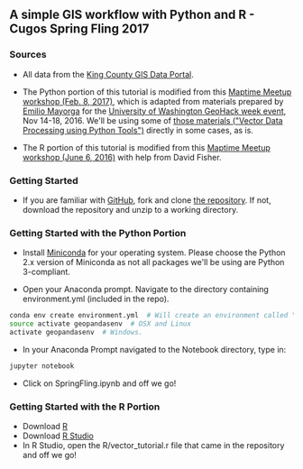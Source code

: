 ## A simple GIS workflow with Python and R - Cugos Spring Fling 2017

### Sources

* All data from the [King County GIS Data Portal](http://www5.kingcounty.gov/gisdataportal/).

* The Python portion of this tutorial is modified from this [Maptime Meetup workshop (Feb. 8, 2017)](https://www.meetup.com/MaptimeSEA/), which is adapted from materials prepared by [Emilio Mayorga](https://github.com/emiliom/) for the [University of Washington GeoHack week event](https://geohackweek.github.io), Nov 14-18, 2016. We'll be using some of [those materials ("Vector Data Processing using Python Tools")](https://geohackweek.github.io/vector/) directly in some cases, as is.

* The R portion of this tutorial is modified from this [Maptime Meetup workshop (June 6, 2016)](http://maptimesea.github.io/2016/06/01/R.html) with help from David Fisher.

### Getting Started

* If you are familiar with [GitHub](http://www.github.com), fork and clone [the repository](https://github.com/christyheaton/Cugos_SpringFling_2017). If not, download the repository and unzip to a working directory.

### Getting Started with the Python Portion

* Install [Miniconda](https://conda.io/miniconda.html) for your operating system. Please choose the Python 2.x version of Miniconda as not all packages we'll be using are Python 3-compliant.

* Open your Anaconda prompt. Navigate to the directory containing environment.yml (included in the repo).

```bash
conda env create environment.yml  # Will create an environment called "geopandasenv"
source activate geopandasenv  # OSX and Linux
activate geopandasenv  # Windows.
```

* In your Anaconda Prompt navigated to the Notebook directory, type in:

```bash
jupyter notebook
```

* Click on SpringFling.ipynb and off we go!


### Getting Started with the R Portion

* Download [R](https://cran.r-project.org/)
* Download [R Studio](https://www.rstudio.com/products/rstudio/download2/)
* In R Studio, open the R/vector_tutorial.r file that came in the repository and off we go!
